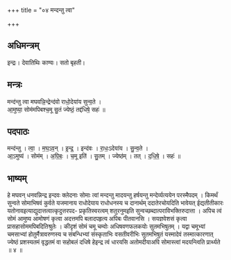+++
title = "०४ मन्दन्तु त्वा"

+++
## अधिमन्त्रम्
इन्द्रः। देवातिथिः काण्वः। सतो बृहती।

## मन्त्रः
मन्द॑न्तु त्वा मघवन्नि॒न्द्रेन्द॑वो राधो॒देया॑य सुन्व॒ते ।  
आ॒मुष्या॒ सोम॑मपिबश्च॒मू सु॒तं ज्येष्ठं॒ तद्द॑धिषे॒ सहः॑ ॥

## पदपाठः
मन्द॑न्तु । त्वा॒ । म॒घ॒ऽव॒न् । इ॒न्द्र॒ । इन्द॑वः । रा॒धः॒ऽदेया॑य । सु॒न्व॒ते ।  
आ॒ऽमुष्य॑ । सोम॑म् । अ॒पि॒बः॒ । च॒मू इति॑ । सु॒तम् । ज्येष्ठ॑म् । तत् । द॒धि॒षे॒ । सहः॑ ॥

## भाष्यम्
हे मघवन् धनवन्निन्द्र इन्दवः क्लेदनाः सोमाः त्वां मन्दन्तु मादयन्तु हर्षयन्तु मन्देर्व्यत्ययेन परस्मैपदम् । किमर्थं सुन्वते सोमाभिषवं कुर्वते यजमानाय राधोदेयाय राधोधनस्य च दानार्थम् ददातेरचोयदिति भावेयत् ईद्यतीतीकारः यतोनावइत्याद्युदात्तत्वात्कृदुत्तरपद- प्रकृतिस्वरत्वम् शतुरनुमइति सुन्वच्छब्दात्पराविभक्तिरुदात्ता । अपिच त्वं सोमं आमुष्य आमोषणं कृत्वा अदत्तमपि बलादपहृत्य अपिबः पीतवानसि । सयज्ञवेशसं कृत्वा प्रासहासोममपिबदितिश्रुतेः । कीदृशं सोमं चमू चम्वोः अधिषवणफलकयोः सुतमभिषुतम् । यद्वा चमूभ्यां चमसाभ्यां होतुर्मैत्रावरुणस्य च संबन्धिभ्यां संस्कृताभिः वसतीवरीभिः सुतमभिषुतं यस्मादेवं तस्मात्कारणात् ज्येष्ठं प्रशस्यतमं वृद्धतमं वा सहोबलं दधिषे हेइन्द्र त्वं धारयसि अतोमदीयाअपि सोमास्त्वां मदयन्त्विति प्रार्थ्यते ॥ ४ ॥